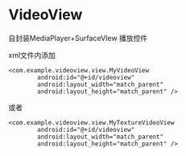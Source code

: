 # VideoView
自封装MediaPlayer+SurfaceVIew 播放控件

xml文件内添加
```
<com.example.videoview.view.MyVideoView
        android:id="@+id/videoview"
        android:layout_width="match_parent"
        android:layout_height="match_parent" />
```
或者
```
<com.example.videoview.view.MyTextureVideoView
        android:id="@+id/videoview"
        android:layout_width="match_parent"
        android:layout_height="match_parent" />
```